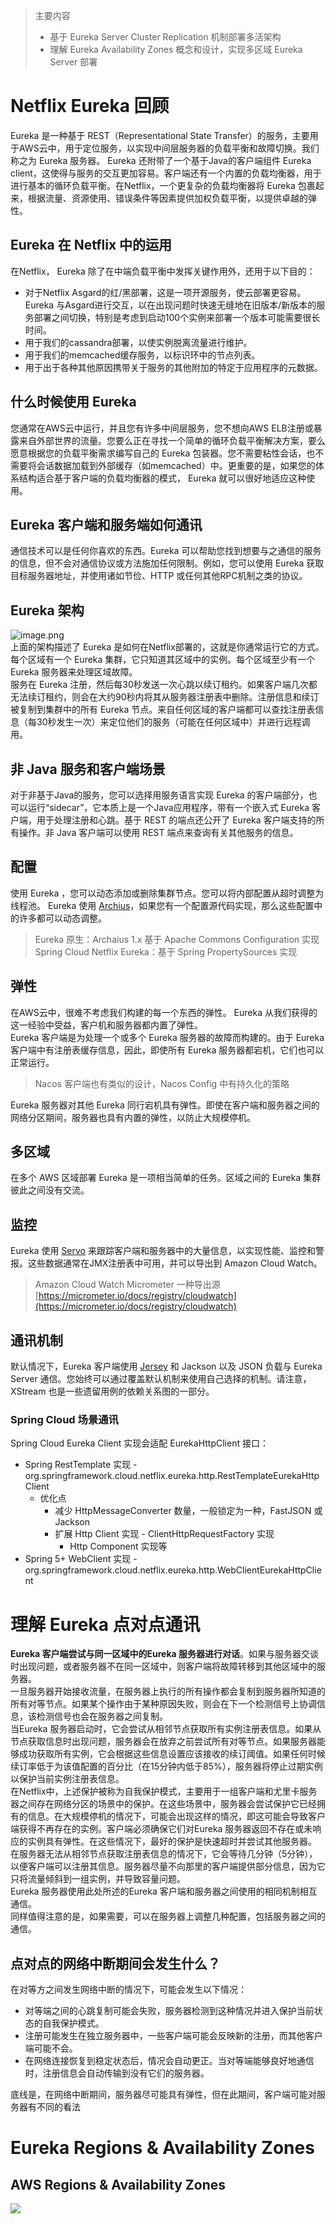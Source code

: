 > 主要内容
> - 基于 Eureka Server Cluster Replication 机制部署多活架构
> - 理解 Eureka Availability Zones 概念和设计，实现多区域 Eureka Server 部署

<a name="wHYtE"></a>
# Netflix Eureka 回顾
Eureka 是一种基于 REST（Representational State Transfer）的服务，主要用于AWS云中，用于定位服务，以实现中间层服务器的负载平衡和故障切换。我们称之为 Eureka 服务器。 Eureka 还附带了一个基于Java的客户端组件 Eureka client，这使得与服务的交互更加容易。客户端还有一个内置的负载均衡器，用于进行基本的循环负载平衡。在Netflix，一个更复杂的负载均衡器将 Eureka 包裹起来，根据流量、资源使用、错误条件等因素提供加权负载平衡，以提供卓越的弹性。

<a name="ZBdJu"></a>
## Eureka 在 Netflix 中的运用
在Netflix， Eureka 除了在中端负载平衡中发挥关键作用外，还用于以下目的：

- 对于Netflix Asgard的红/黑部署，这是一项开源服务，使云部署更容易。 Eureka 与Asgard进行交互，以在出现问题时快速无缝地在旧版本/新版本的服务部署之间切换，特别是考虑到启动100个实例来部署一个版本可能需要很长时间。
- 用于我们的cassandra部署，以使实例脱离流量进行维护。
- 用于我们的memcached缓存服务，以标识环中的节点列表。
- 用于出于各种其他原因携带关于服务的其他附加的特定于应用程序的元数据。

<a name="g0wDr"></a>
## 什么时候使用 Eureka 
您通常在AWS云中运行，并且您有许多中间层服务，您不想向AWS ELB注册或暴露来自外部世界的流量。您要么正在寻找一个简单的循环负载平衡解决方案，要么愿意根据您的负载平衡需求编写自己的 Eureka 包装器。您不需要粘性会话，也不需要将会话数据加载到外部缓存（如memcached）中。更重要的是，如果您的体系结构适合基于客户端的负载均衡器的模式， Eureka 就可以很好地适应这种使用。
<a name="g2OW6"></a>
## Eureka 客户端和服务端如何通讯
通信技术可以是任何你喜欢的东西。Eureka 可以帮助您找到想要与之通信的服务的信息，但不会对通信协议或方法施加任何限制。例如，您可以使用 Eureka 获取目标服务器地址，并使用诸如节俭、HTTP 或任何其他RPC机制之类的协议。

<a name="pMlfG"></a>
##  Eureka 架构
![image.png](https://cdn.nlark.com/yuque/0/2023/png/222258/1688535106183-ca0f098c-f18b-4e28-8940-a90d2e8a448e.png#averageHue=%23eaf1f0&clientId=u63bd50aa-0a23-4&from=paste&id=u60a25330&originHeight=540&originWidth=720&originalType=binary&ratio=2&rotation=0&showTitle=false&size=43651&status=done&style=none&taskId=u549b2d8c-dd18-4b01-8984-4a768b9f175&title=)<br />上面的架构描述了 Eureka 是如何在Netflix部署的，这就是你通常运行它的方式。每个区域有一个 Eureka 集群，它只知道其区域中的实例。每个区域至少有一个 Eureka 服务器来处理区域故障。<br />服务在 Eureka 注册，然后每30秒发送一次心跳以续订租约。如果客户端几次都无法续订租约，则会在大约90秒内将其从服务器注册表中删除。注册信息和续订被复制到集群中的所有 Eureka 节点。来自任何区域的客户端都可以查找注册表信息（每30秒发生一次）来定位他们的服务（可能在任何区域中）并进行远程调用。

<a name="YXpQ1"></a>
## 非 Java 服务和客户端场景
对于非基于Java的服务，您可以选择用服务语言实现 Eureka 的客户端部分，也可以运行“sidecar”，它本质上是一个Java应用程序，带有一个嵌入式 Eureka 客户端，用于处理注册和心跳。基于 REST 的端点还公开了 Eureka 客户端支持的所有操作。非 Java 客户端可以使用 REST 端点来查询有关其他服务的信息。

<a name="i9J1V"></a>
## 配置
使用 Eureka ，您可以动态添加或删除集群节点。您可以将内部配置从超时调整为线程池。 Eureka 使用 [Archius](https://github.com/Netflix/archaius)，如果您有一个配置源代码实现，那么这些配置中的许多都可以动态调整。
> Eureka 原生：Archaius 1.x 基于 Apache Commons Configuration 实现
> Spring Cloud Netflix Eureka：基于 Spring PropertySources 实现

<a name="JuHL5"></a>
## 弹性
在AWS云中，很难不考虑我们构建的每一个东西的弹性。 Eureka 从我们获得的这一经验中受益，客户机和服务器都内置了弹性。<br />Eureka 客户端是为处理一个或多个 Eureka 服务器的故障而构建的。由于 Eureka 客户端中有注册表缓存信息，因此，即使所有 Eureka 服务器都宕机，它们也可以正常运行。
> Nacos 客户端也有类似的设计，Nacos Config 中有持久化的策略

Eureka 服务器对其他 Eureka 同行宕机具有弹性。即使在客户端和服务器之间的网络分区期间，服务器也具有内置的弹性，以防止大规模停机。

<a name="iNarM"></a>
## 多区域
在多个 AWS 区域部署 Eureka 是一项相当简单的任务。区域之间的 Eureka 集群彼此之间没有交流。

<a name="SnrTy"></a>
## 监控
Eureka 使用 [Servo](https://github.com/Netflix/servo/wiki) 来跟踪客户端和服务器中的大量信息，以实现性能、监控和警报。这些数据通常在JMX注册表中可用，并可以导出到 Amazon Cloud Watch。
> Amazon Cloud Watch Micrometer 一种导出源
> [https://micrometer.io/docs/registry/cloudwatch](https://micrometer.io/docs/registry/cloudwatch)


<a name="yHOpu"></a>
## 通讯机制
默认情况下，Eureka 客户端使用 [Jersey](http://jersey.java.net/) 和 Jackson 以及 JSON 负载与 Eureka Server 通信。您始终可以通过覆盖默认机制来使用自己选择的机制。请注意，XStream 也是一些遗留用例的依赖关系图的一部分。

<a name="LOvX6"></a>
### Spring Cloud 场景通讯
Spring Cloud Eureka Client 实现会适配 EurekaHttpClient 接口：

- Spring RestTemplate 实现 - org.springframework.cloud.netflix.eureka.http.RestTemplateEurekaHttpClient
   - 优化点
      - 减少 HttpMessageConverter 数量，一般锁定为一种，FastJSON 或 Jackson
      - 扩展 Http Client 实现 - ClientHttpRequestFactory 实现
         - Http Component 实现等
- Spring 5+ WebClient 实现 - org.springframework.cloud.netflix.eureka.http.WebClientEurekaHttpClient

<a name="q9jDs"></a>
# 理解 Eureka 点对点通讯
**Eureka 客户端尝试与同一区域中的Eureka 服务器进行对话**。如果与服务器交谈时出现问题，或者服务器不在同一区域中，则客户端将故障转移到其他区域中的服务器。<br />一旦服务器开始接收流量，在服务器上执行的所有操作都会复制到服务器所知道的所有对等节点。如果某个操作由于某种原因失败，则会在下一个检测信号上协调信息，该检测信号也会在服务器之间复制。<br />当Eureka 服务器启动时，它会尝试从相邻节点获取所有实例注册表信息。如果从节点获取信息时出现问题，服务器会在放弃之前尝试所有对等节点。如果服务器能够成功获取所有实例，它会根据这些信息设置应该接收的续订阈值。如果任何时候续订率低于为该值配置的百分比（在15分钟内低于85%），服务器将停止过期实例以保护当前实例注册表信息。<br />在Netflix中，上述保护被称为自我保护模式，主要用于一组客户端和尤里卡服务器之间存在网络分区的场景中的保护。在这些场景中，服务器会尝试保护它已经拥有的信息。在大规模停机的情况下，可能会出现这样的情况，即这可能会导致客户端获得不再存在的实例。客户端必须确保它们对Eureka 服务器返回不存在或未响应的实例具有弹性。在这些情况下，最好的保护是快速超时并尝试其他服务器。<br />在服务器无法从相邻节点获取注册表信息的情况下，它会等待几分钟（5分钟），以便客户端可以注册其信息。服务器尽量不向那里的客户端提供部分信息，因为它只将流量倾斜到一组实例，并导致容量问题。<br />Eureka 服务器使用此处所述的Eureka 客户端和服务器之间使用的相同机制相互通信。<br />同样值得注意的是，如果需要，可以在服务器上调整几种配置，包括服务器之间的通信。

<a name="pDcEh"></a>
## 点对点的网络中断期间会发生什么？
在对等方之间发生网络中断的情况下，可能会发生以下情况：

- 对等端之间的心跳复制可能会失败，服务器检测到这种情况并进入保护当前状态的自我保护模式。
- 注册可能发生在独立服务器中，一些客户端可能会反映新的注册，而其他客户端可能不会。
- 在网络连接恢复到稳定状态后，情况会自动更正。当对等端能够良好地通信时，注册信息会自动传输到没有它们的服务器。

底线是，在网络中断期间，服务器尽可能具有弹性，但在此期间，客户端可能对服务器有不同的看法


<a name="yKJnu"></a>
# Eureka Regions & Availability Zones
<a name="WSTA5"></a>
## AWS Regions & Availability Zones
![](https://cdn.nlark.com/yuque/0/2023/png/222258/1700824722173-8bc12f39-58c2-4e98-af02-aeaa2fc5570e.png#averageHue=%23fdfcfb&clientId=ue0211eb4-fe49-4&from=paste&id=u695715c2&originHeight=846&originWidth=1564&originalType=url&ratio=1&rotation=0&showTitle=false&status=done&style=none&taskId=u0b40ba76-a321-4697-961b-942c8428ecd&title=)

